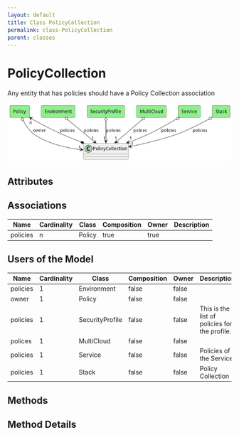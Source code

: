 ```yaml
---
layout: default
title: Class PolicyCollection
permalink: class-PolicyCollection
parent: classes
---
```


# PolicyCollection

Any entity that has policies should have a Policy Collection association

![Logical Diagram](./logical.png)

## Attributes



## Associations

| Name | Cardinality | Class | Composition | Owner | Description |
| --- | --- | --- | --- | --- | --- |
| policies | n | Policy | true | true |  |



## Users of the Model

| Name | Cardinality | Class | Composition | Owner | Description |
| --- | --- | --- | --- | --- | --- |
| policies | 1 | Environment | false | false |  |
| owner | 1 | Policy | false | false |  |
| policies | 1 | SecurityProfile | false | false | This is the list of policies for the profile. |
| polices | 1 | MultiCloud | false | false |  |
| policies | 1 | Service | false | false | Policies of the Service |
| policies | 1 | Stack | false | false | Policy Collection |





## Methods


<h2>Method Details</h2>
    

